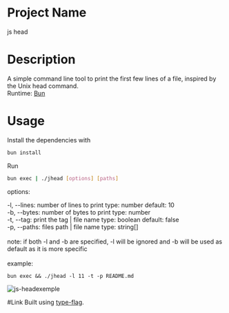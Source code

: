 # Project Name

js head

# Description

A simple command line tool to print the first few lines of a file, inspired by the Unix head command.<br>
Runtime: [Bun](https://bun.sh)

# Usage

Install the dependencies with 
```bash
bun install
```

Run 
```bash
bun exec | ./jhead [options] [paths]
```
options:

-l, --lines: number of lines to print type: number default: 10<br>
-b, --bytes: number of bytes to print type: number<br>
-t, --tag: print the tag | file name type: boolean default: false<br>
-p, --paths: files path | file name type: string[]<br>
<br>
note: if both -l and -b are specified, -l will be ignored and -b will be used as default as it is more specific<br><br>
example: 
```
bun exec && ./jhead -l 11 -t -p README.md
```
![js-headexemple](https://github.com/iambnlvn/head-js/assets/97989036/82f3360c-e6ae-47da-8581-547a1b807be7)

#Link
Built using [type-flag](https://github.com/privatenumber/type-flag).

